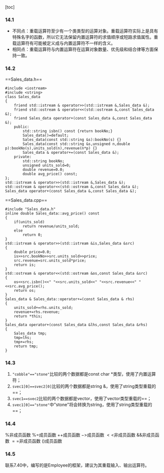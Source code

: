 [toc]
### 14.1
- 不同点：重载运算符至少有一个类类型的运算对象。重载运算符实际上是具有特殊名字的函数，所以它无法保留内置运算符的求值顺序或短路求值属性。重载运算符有可能被定义成与内置运算符不一样的含义。
- 相同点：重载运算符与内置运算符在运算对象数量、优先级和结合律等方面保持一致。
### 14.2
==Sales_data.h==
```
#include <iostream>
#include <string>
class Sales_data
{
	friend std::istream & operator>>(std::istream &,Sales_data &);
	friend std::ostream & operator<<(std::ostream &,const Sales_data &);
	friend Sales_data operator+(const Sales_data &,const Sales_data &);
	public:
		std::string isbn() const {return bookNo;}
		Sales_data()=default;
		Sales_data(const std::string &s):bookNo(s) {}
		Sales_data(const std::string &s,unsigned n,double p):bookNo(s),units_sold(n),revenue(n*p) {}
		Sales_data & operator+=(const Sales_data &);
	private:
		std::string bookNo;
		unsigned units_sold=0;
		double revenue=0.0;
		double avg_price() const;
};
std::istream & operator>>(std::istream &,Sales_data &);
std::ostream & operator<<(std::ostream &,const Sales_data &);
Sales_data operator+(const Sales_data &,const Sales_data &);
```
==Sales_data.cpp==
```
#include "Sales_data.h"
inline double Sales_data::avg_price() const
{
	if(units_sold)
		return revenue/units_sold;
	else
		return 0;
}
std::istream & operator>>(std::istream &is,Sales_data &src)
{
	double price=0.0;
	is>>src.bookNo>>src.units_sold>>price;
	src.revenue=src.units_sold*price;
	return is;
}
std::ostream & operator<<(std::ostream &os,const Sales_data &src)
{
	os<<src.isbn()<<" "<<src.units_sold<<" "<<src.revenue<<" "<<src.avg_price();
	return os;
}
Sales_data & Sales_data::operator+=(const Sales_data & rhs)
{
	units_sold+=rhs.units_sold;
	revenue+=rhs.revenue;
	return *this;
}
Sales_data operator+(const Sales_data &lhs,const Sales_data &rhs)
{
	Sales_data tmp;
	tmp=lhs;
	tmp+=rhs;
	return tmp;
}
```
### 14.3
1. `"cobble"=="stone"`比较的两个数据都是const char *类型，使用了内置运算符；
2. `svec1[0]==svec2[0]`比较的两个数据都是string &，使用了string类型重载的==；
3. `svec1==svec2`比较的两个数据都是vector，使用了vector类型重载的==；
4. `svec1[0]=="stone"`中"stone"将会转换为string，使用了string类型重载的==；
### 14.4
$\%$非成员函数
$\%=$成员函数
$++$成员函数
$->$成员函数
$<<$非成员函数
$\&\&$非成员函数
$==$非成员函数
$()$成员函数
### 14.5
联系7.40中，编写的是Employee的框架，建议为其重载输入、输出运算符。


